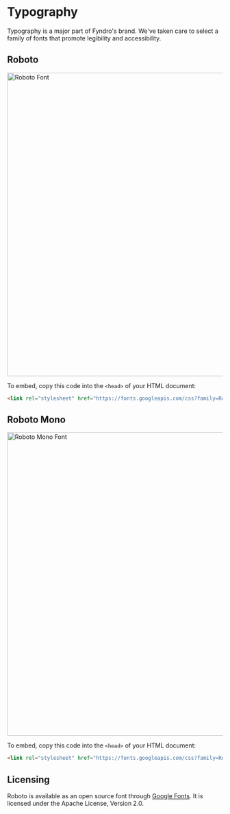 <!-- SPDX-License-Identifier: MIT -->

# Typography

Typography is a major part of Fyndro's brand. We've taken care to select
a family of fonts that promote legibility and accessibility.

## Roboto

<img width="708" alt="Roboto Font" src="https://user-images.githubusercontent.com/69072635/120021212-6fe26c00-bff3-11eb-8006-43abb9cfb86f.png">

To embed, copy this code into the `<head>` of your HTML document:

```html
<link rel="stylesheet" href="https://fonts.googleapis.com/css?family=Roboto:300,400,500,700&display=swap">
```

## Roboto Mono

<img width="708" alt="Roboto Mono Font" src="https://user-images.githubusercontent.com/69072635/120021262-7e308800-bff3-11eb-81fb-f5c5251326ae.png">

To embed, copy this code into the `<head>` of your HTML document:

```html
<link rel="stylesheet" href="https://fonts.googleapis.com/css?family=Roboto+Mono&display=swap">
```

## Licensing

Roboto is available as an open source font through [Google Fonts](https://fonts.google.com/specimen/Roboto).
It is licensed under the Apache License, Version 2.0.